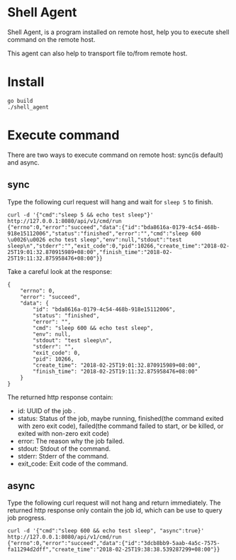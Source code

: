 # Shell Agent
Shell Agent, is a program installed on remote host, help  you to execute shell command on the remote host. 

This agent can also help to transport file to/from remote host.

# Install 
```
go build
./shell_agent
```


# Execute command
There are two ways to execute command on remote host: sync(is default) and async.
## sync
Type the following curl request will hang and wait for `sleep 5` to finish.
```
curl -d '{"cmd":"sleep 5 && echo test sleep"}' http://127.0.0.1:8080/api/v1/cmd/run
{"errno":0,"error":"succeed","data":{"id":"bda8616a-0179-4c54-468b-918e15112006","status":"finished","error":"","cmd":"sleep 600 \u0026\u0026 echo test sleep","env":null,"stdout":"test sleep\n","stderr":"","exit_code":0,"pid":10266,"create_time":"2018-02-25T19:01:32.870915989+08:00","finish_time":"2018-02-25T19:11:32.875958476+08:00"}}
```

Take a careful look at the response:
```
{
    "errno": 0, 
    "error": "succeed", 
    "data": {
        "id": "bda8616a-0179-4c54-468b-918e15112006", 
        "status": "finished", 
        "error": "", 
        "cmd": "sleep 600 && echo test sleep", 
        "env": null, 
        "stdout": "test sleep\n", 
        "stderr": "", 
        "exit_code": 0, 
        "pid": 10266, 
        "create_time": "2018-02-25T19:01:32.870915989+08:00", 
        "finish_time": "2018-02-25T19:11:32.875958476+08:00"
    }
}
```
The returned http response contain: 
* id: UUID of the job .
* status: Status of the job, maybe running, finished(the command exited with zero exit code), failed(the command failed to start, or be killed, or exited with non-zero exit code)
* error: The reason why the job failed.
* stdout: Stdout of the command.
* stderr: Stderr of the command.
* exit_code: Exit code of the command.


## async
Type the following curl request will not hang and return immediately.
The returned http response only contain the job id, which can be use to query job progress.
```
curl -d '{"cmd":"sleep 600 && echo test sleep", "async":true}' http://127.0.0.1:8080/api/v1/cmd/run  
{"errno":0,"error":"succeed","data":{"id":"3dcb8bb9-5aab-4a5c-7575-fa11294d2dff","create_time":"2018-02-25T19:38:38.539287299+08:00"}}
```
